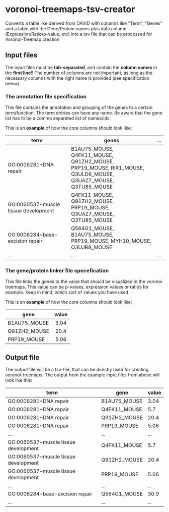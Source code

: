 # voronoi-treemaps-tsv-creator
Converts a table like derived from DAVID with columns like "Term", "Genes" and a table with the Gene/Protein names plus data column (Expression/Ratio/p-value, etc) into a tsv file that can be processed for Voronoi-Treemap creation


## Input files
The input files must be **tab-separated**, and contain the **column names** in the **first line**!! The number of columns are not important, as long as the necessary columns with the right name is provided (see specification below).


### The annotation file specification
This file contains the annotation and grouping of the genes to a certain term/function. The term entries can have any name. Be aware that the gene list has to be a comma separated list of names/ids. 

This is an **example** of how the core columns should look like:


| term        | genes           | ... |
| ------------- | ------------- | ---- |
| GO:0006281~DNA repair      | B1AU75_MOUSE, Q4FK11_MOUSE, Q91ZH2_MOUSE, PRP19_MOUSE, RIR1_MOUSE, Q3ULD6_MOUSE, Q3UAZ7_MOUSE, Q3TU85_MOUSE | 
| GO:0060537~muscle tissue development  | Q4FK11_MOUSE, Q91ZH2_MOUSE, PRP19_MOUSE, Q3UAZ7_MOUSE, Q3TU85_MOUSE      | 
| GO:0006284~base-excision repair | Q564G1_MOUSE, B1AU75_MOUSE, PRP19_MOUSE, MYH10_MOUSE, Q3UJR8_MOUSE      |   
| ... | ... | ... |


### The gene/protein linker file specefication

This file links the genes to the value that should be visualized in the voronoi treemaps. This value can be p-values, expression values or ratios for example. Keep in mind, which sort of values you have used.

This is an **example** of how the core columns should look like:

| gene        | value           | 
| ------------- |:-------------:| 
| B1AU75_MOUSE      | 3.04 | 
| Q91ZH2_MOUSE      | 20.4      | 
| PRP19_MOUSE | 5.06      | 


## Output file

The output file will be a tsv-file, that can be directly used for creating voronoi-treemaps. The output from the example input files from above will look like this:

| term               | gene        | value     |
| ------------------ | ----------- | --------- |
| GO:0006281~DNA repair | B1AU75_MOUSE | 3.04 |
| GO:0006281~DNA repair | Q4FK11_MOUSE | 5.7 |
| GO:0006281~DNA repair | Q91ZH2_MOUSE | 20.4 |
| GO:0006281~DNA repair | PRP19_MOUSE | 5.06 |
| ... | ... | ... |
| GO:0060537~muscle tissue development | Q4FK11_MOUSE | 5.7 |
| GO:0060537~muscle tissue development | Q91ZH2_MOUSE | 20.4 |
| GO:0060537~muscle tissue development | PRP19_MOUSE | 5.06 |
| ... | ... | ... |
| GO:0006284~base-excision repair | Q564G1_MOUSE | 30.9 |
| ... | ... | ... |
